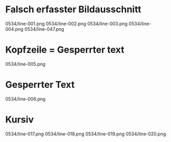 # Falsch erfasster Bildausschnitt
0534/line-001.png
0534/line-002.png
0534/line-003.png
0534/line-004.png
0534/line-047.png
# Kopfzeile = Gesperrter text
0534/line-005.png
# Gesperrter Text
0534/line-006.png
# Kursiv
0534/line-017.png
0534/line-018.png
0534/line-019.png
0534/line-020.png

